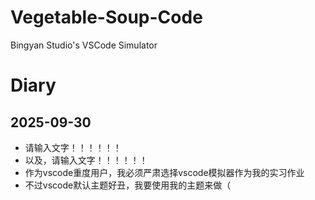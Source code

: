 # Vegetable-Soup-Code
Bingyan Studio's VSCode Simulator

# Diary

## 2025-09-30
- 请输入文字！！！！！！
- 以及，请输入文字！！！！！！
- 作为vscode重度用户，我必须严肃选择vscode模拟器作为我的实习作业
- 不过vscode默认主题好丑，我要使用我的主题来做（